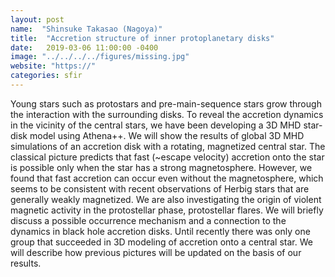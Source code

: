 ```yaml
---
layout: post
name:  "Shinsuke Takasao (Nagoya)"
title:  "Accretion structure of inner protoplanetary disks"
date:   2019-03-06 11:00:00 -0400
image: "../../../../figures/missing.jpg"
website: "https://"
categories: sfir
---
```


Young stars such as protostars and pre-main-sequence stars grow through 
the interaction with the surrounding disks. To reveal the accretion 
dynamics in the vicinity of the central stars, we have been developing 
a 3D MHD star-disk model using Athena++. We will show the results of 
global 3D MHD simulations of an accretion disk with a rotating, 
magnetized central star. The classical picture predicts that fast 
(~escape velocity) accretion onto the star is possible only when the 
star has a strong magnetosphere. However, we found that fast accretion 
can occur even without the magnetosphere, which seems to be consistent 
with recent observations of Herbig stars that are generally weakly 
magnetized. We are also investigating the origin of violent magnetic 
activity in the protostellar phase, protostellar flares. We will 
briefly discuss a possible occurrence mechanism and a connection to the 
dynamics in black hole accretion disks. Until recently there was only 
one group that succeeded in 3D modeling of accretion onto a central 
star. We will describe how previous pictures will be updated on the 
basis of our results.
